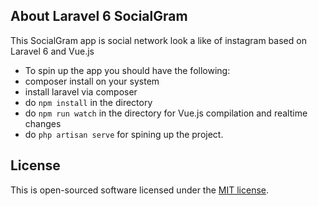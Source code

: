 ## About Laravel 6 SocialGram

This SocialGram app is social network look a like of instagram based on Laravel 6 and Vue.js

- To spin up the app you should have the following:
- composer install on your system
- install laravel via composer
- do `npm install` in the directory
- do `npm run watch` in the directory for Vue.js compilation and realtime changes
- do `php artisan serve` for spining up the project.

## License

This is open-sourced software licensed under the [MIT license](https://opensource.org/licenses/MIT).
